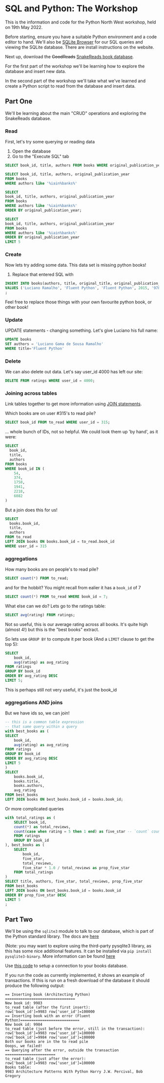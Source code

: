 # SQL and Python: The Workshop

This is the information and code for the Python North West workshop, held on 19th May 2022.

Before starting, ensure you have a suitable Python environment and a code editor to hand. We'll also be [SQLite Browser](https://sqlitebrowser.org/) for our SQL queries and viewing the SQLite database. There are install instructions on the website.

Next up, download the ~~GoodReads~~ [SnakeReads book database](https://github.com/PythonNorthwestEngland/python-and-sql-workshop/releases/download/01_data/books.db).

For the first part of the workshop we'll be learning how to explore the database and insert new data.

In the second part of the workshop we'll take what we've learned and create a Python script to read from the database and insert data.

## Part One

We'll be learning about the main "CRUD" operations and exploring the SnakeReads database.

### Read


First, let's try some querying or reading data

1. Open the database
2. Go to the "Execute SQL" tab

```sql
SELECT book_id, title, authors FROM books WHERE original_publication_year = 1937;
```

```sql
SELECT book_id, title, authors, original_publication_year
FROM books
WHERE authors like '%iain%banks%'
```
```sql
SELECT
book_id, title, authors, original_publication_year
FROM books
WHERE authors like '%iain%banks%'
ORDER BY original_publication_year;
```
```sql
SELECT
book_id, title, authors, original_publication_year
FROM books
WHERE authors like '%iain%banks%'
ORDER BY original_publication_year
LIMIT 5
```

### Create

Now lets try adding some data.  This data set is missing python books!

1. Replace that entered SQL with 

```sql
INSERT INTO books(authors, title, original_title, original_publication_year, isbn13) 
VALUES ('Luciano Ramalho', 'Fluent Python', 'Fluent Python', 2015, '9781491946008')
;
```

Feel free to replace those things with your own favourite python book, or other book!

### Update

UPDATE statements - changing something.  Let's give Luciano his full name:

```sql
UPDATE books
SET authors = 'Luciano Gama de Sousa Ramalho'
WHERE title='Fluent Python'
```

### Delete

We can also delete out data. Let's say user_id 4000 has left our site:

```sql
DELETE FROM ratings WHERE user_id = 4000;
```

### Joining across tables

Link tables together to get more information using [JOIN statements](https://www.geeksforgeeks.org/sql-join-set-1-inner-left-right-and-full-joins/).


Which books are on user #315's to read pile?

```sql
SELECT book_id FROM to_read WHERE user_id = 315;
```

... whole bunch of IDs, not so helpful.  We could look them up 'by hand', as it were:

```sql
SELECT
  book_id,
  title,
  authors
FROM books
WHERE book_id IN (
	54,
	374,
	1758,
	1941,
	2218,
	6082
)
```

But a join does this for us!

```sql
SELECT
  books.book_id,
  title,
  authors
FROM to_read
LEFT JOIN books ON books.book_id = to_read.book_id
WHERE user_id = 315
```


### aggregations

How many books are on people's to read pile?

```sql
SELECT count(*) FROM to_read;
```

and for the hobbit? You might recall from ealier it has a `book_id` of 7

```sql
SELECT count(*) FROM to_read WHERE book_id = 7;
```

What else can we do?  Lets go to the ratings table:

```sql
SELECT avg(rating) FROM ratings;
```

Not so useful, this is our average rating across all books.  It's quite high (almost 4!) but this is the "best books" extract.

So lets use `GROUP BY` to compute it per book (And a `LIMIT` clause to get the top 5):

```sql
SELECT
    book_id,
    avg(rating) as avg_rating
FROM ratings
GROUP BY book_id
ORDER BY avg_rating DESC
LIMIT 5;
```

This is perhaps still not very useful, it's just the book_id

### aggregations AND joins

But we have ids so, we can join!

```sql
-- this is a common table expression
-- that same query within a query
with best_books as (
SELECT
    book_id,
    avg(rating) as avg_rating
FROM ratings
GROUP BY book_id
ORDER BY avg_rating DESC
LIMIT 5
)
SELECT
	books.book_id,
	books.title,
	books.authors,
	avg_rating
FROM best_books
LEFT JOIN books ON best_books.book_id = books.book_id;
```

Or more complicated queries

```sql
with total_ratings as (
	SELECT book_id,
	count(*) as total_reviews,
	count(case when rating = 5 then 1 end) as five_star -- `count` counts the number of non-null rows, and `case` emits null if there's no match
	FROM ratings 
	GROUP BY book_id
), best_books as (
	SELECT
		book_id,
		five_star,
		total_reviews,
		five_star * 1.0 / total_reviews as prop_five_star
	FROM total_ratings
)
SELECT title, authors, five_star, total_reviews, prop_five_star
FROM best_books
LEFT JOIN books ON best_books.book_id = books.book_id
ORDER BY prop_five_star DESC
LIMIT 5
;
```

## Part Two

We'll be using the `sqlite3` module to talk to our database, which is part of the Python standard library. The docs are [here](https://docs.python.org/3/library/sqlite3.html)

(Note: you may want to explore using the third-party pysqlite3 library, as this has some nice additional features. It can be installed via `pip install pysqlite3-binary`. More information can be found [here](https://github.com/coleifer/pysqlite3)

Use [this code](https://github.com/PythonNorthwestEngland/python-and-sql-workshop/blob/main/sqlite_python.py) to setup a connection to your books database.

If you run the code as currently implemented, it shows an example of transactions.
If this is run on a fresh download of the database it should produce the following output:

```
== Inserting book (Architecting Python) ================================
New book id: 9983
to_read table (after the first insert):
row['book_id']=9983 row['user_id']=100000
== Inserting book with an error (Fluent Python)===========================
New book id: 9984
to_read table (just before the error, still in the transaction):
row['book_id']=9983 row['user_id']=100000
row['book_id']=9984 row['user_id']=100000
Both our books are in the to read pile
Ooops, we failed!
== Querying after the error, outside the transaction =======================
to_read table (just after the error):
row['book_id']=9983 row['user_id']=100000
Books table:
9983 Architecture Patterns With Python Harry J.W. Percival, Bob Gregory
```


